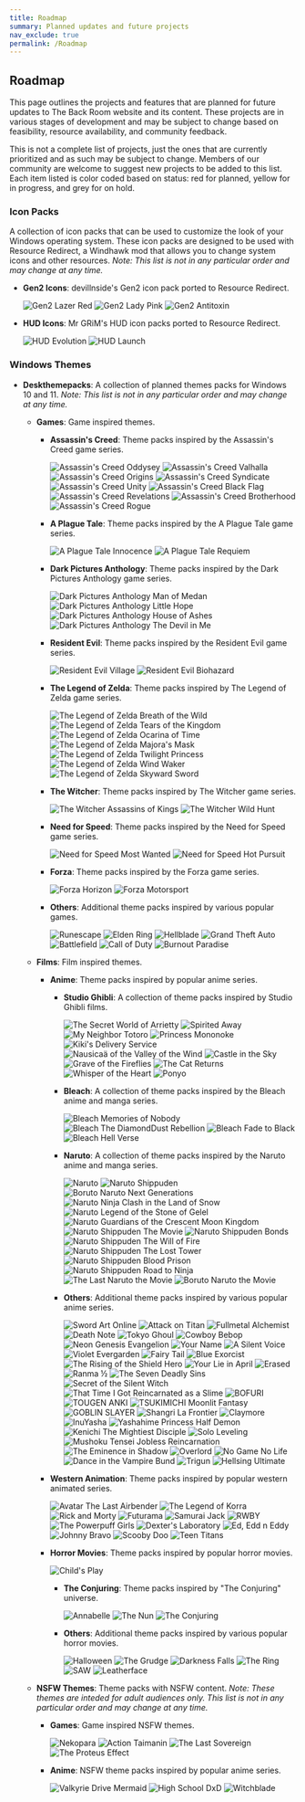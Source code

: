 ```yaml
---
title: Roadmap
summary: Planned updates and future projects
nav_exclude: true
permalink: /Roadmap
---
```


## Roadmap

This page outlines the projects and features that are planned for future updates to The Back Room website and its content. These projects are in various stages of development and may be subject to change based on feasibility, resource availability, and community feedback.

This is not a complete list of projects, just the ones that are currently prioritized and as such may be subject to change. Members of our community are welcome to suggest new projects to be added to this list. Each item listed is color coded based on status: red for planned, yellow for in progress, and grey for on hold.

### Icon Packs

A collection of icon packs that can be used to customize the look of your Windows operating system. These icon packs are designed to be used with Resource Redirect, a Windhawk mod that allows you to change system icons and other resources. *Note: This list is not in any particular order and may change at any time.*

- **Gen2 Icons**: devillnside's Gen2 icon pack ported to Resource Redirect.

  ![Gen2 Lazer Red](https://img.shields.io/badge/Gen2%20Lazer%20Red-black?style=plastic&logoColor=white&logoSize=auto&labelColor=grey&color=black&cacheSeconds=3600) 
  ![Gen2 Lady Pink](https://img.shields.io/badge/Gen2%20Lady%20Pink-black?style=plastic&logoColor=white&logoSize=auto&labelColor=grey&color=black&cacheSeconds=3600) 
  ![Gen2 Antitoxin](https://img.shields.io/badge/Gen2%20Antitoxin-black?style=plastic&logoColor=white&logoSize=auto&labelColor=grey&color=black&cacheSeconds=3600) 
  
- **HUD Icons**: Mr GRiM's HUD icon packs ported to Resource Redirect.

  ![HUD Evolution](https://img.shields.io/badge/HUD%20Evolution-black?style=plastic&logoColor=white&logoSize=auto&labelColor=grey&color=black&cacheSeconds=3600) 
  ![HUD Launch](https://img.shields.io/badge/HUD%20Launch-black?style=plastic&logoColor=white&logoSize=auto&labelColor=grey&color=black&cacheSeconds=3600) 

### Windows Themes

- **Deskthemepacks**: A collection of planned themes packs for Windows 10 and 11. *Note: This list is not in any particular order and may change at any time.*
  
  - **Games**: Game inspired themes.
    
    - **Assassin's Creed**: Theme packs inspired by the Assassin's Creed game series.

      ![Assassin's Creed Oddysey](https://img.shields.io/badge/Assassin's%20Creed%20Odyssey-black?style=plastic&logoColor=white&logoSize=auto&labelColor=grey&color=black&cacheSeconds=3600) 
      ![Assassin's Creed Valhalla](https://img.shields.io/badge/Assassin's%20Creed%20Valhalla-black?style=plastic&logoColor=white&logoSize=auto&labelColor=grey&color=black&cacheSeconds=3600) 
      ![Assassin's Creed Origins](https://img.shields.io/badge/Assassin's%20Creed%20Origins-black?style=plastic&logoColor=white&logoSize=auto&labelColor=grey&color=black&cacheSeconds=3600) 
      ![Assassin's Creed Syndicate](https://img.shields.io/badge/Assassin's%20Creed%20Syndicate-black?style=plastic&logoColor=white&logoSize=auto&labelColor=grey&color=black&cacheSeconds=3600) 
      ![Assassin's Creed Unity](https://img.shields.io/badge/Assassin's%20Creed%20Unity-black?style=plastic&logoColor=white&logoSize=auto&labelColor=grey&color=black&cacheSeconds=3600) 
      ![Assassin's Creed Black Flag](https://img.shields.io/badge/Assassin's%20Creed%20Black%20Flag-black?style=plastic&logoColor=white&logoSize=auto&labelColor=grey&color=black&cacheSeconds=3600) 
      ![Assassin's Creed Revelations](https://img.shields.io/badge/Assassin's%20Creed%20Revelations-black?style=plastic&logoColor=white&logoSize=auto&labelColor=grey&color=black&cacheSeconds=3600) 
      ![Assassin's Creed Brotherhood](https://img.shields.io/badge/Assassin's%20Creed%20Brotherhood-black?style=plastic&logoColor=white&logoSize=auto&labelColor=grey&color=black&cacheSeconds=3600) 
      ![Assassin's Creed Rogue](https://img.shields.io/badge/Assassin's%20Creed%20Rogue-black?style=plastic&logoColor=white&logoSize=auto&labelColor=grey&color=black&cacheSeconds=3600)

    - **A Plague Tale**: Theme packs inspired by the A Plague Tale game series.

      ![A Plague Tale Innocence](https://img.shields.io/badge/A%20Plague%20Tale%20Innocence-black?style=plastic&logoColor=white&logoSize=auto&labelColor=red&color=black&cacheSeconds=3600) 
      ![A Plague Tale Requiem](https://img.shields.io/badge/A%20Plague%20Tale%20Requiem-black?style=plastic&logoColor=white&logoSize=auto&labelColor=red&color=black&cacheSeconds=3600)

    - **Dark Pictures Anthology**: Theme packs inspired by the Dark Pictures Anthology game series.

      ![Dark Pictures Anthology Man of Medan](https://img.shields.io/badge/Dark%20Pictures%20Anthology%20Man%20of%20Medan-black?style=plastic&logoColor=white&logoSize=auto&labelColor=red&color=black&cacheSeconds=3600) 
      ![Dark Pictures Anthology Little Hope](https://img.shields.io/badge/Dark%20Pictures%20Anthology%20Little%20Hope-black?style=plastic&logoColor=white&logoSize=auto&labelColor=red&color=black&cacheSeconds=3600) 
      ![Dark Pictures Anthology House of Ashes](https://img.shields.io/badge/Dark%20Pictures%20Anthology%20House%20of%20Ashes-black?style=plastic&logoColor=white&logoSize=auto&labelColor=red&color=black&cacheSeconds=3600) 
      ![Dark Pictures Anthology The Devil in Me](https://img.shields.io/badge/Dark%20Pictures%20Anthology%20The%20Devil%20in%20Me-black?style=plastic&logoColor=white&logoSize=auto&labelColor=red&color=black&cacheSeconds=3600) 

    - **Resident Evil**: Theme packs inspired by the Resident Evil game series.
    
      ![Resident Evil Village](https://img.shields.io/badge/Resident%20Evil%20Village-black?style=plastic&logoColor=white&logoSize=auto&labelColor=grey&color=black&cacheSeconds=3600) 
      ![Resident Evil Biohazard](https://img.shields.io/badge/Resident%20Evil%20Biohazard-black?style=plastic&logoColor=white&logoSize=auto&labelColor=grey&color=black&cacheSeconds=3600) 

    - **The Legend of Zelda**: Theme packs inspired by The Legend of Zelda game series.

      ![The Legend of Zelda Breath of the Wild](https://img.shields.io/badge/The%20Legend%20of%20Zelda%20Breath%20of%20the%20Wild-black?style=plastic&logoColor=white&logoSize=auto&labelColor=red&color=black&cacheSeconds=3600) 
      ![The Legend of Zelda Tears of the Kingdom](https://img.shields.io/badge/The%20Legend%20of%20Zelda%20Tears%20of%20the%20Kingdom-black?style=plastic&logoColor=white&logoSize=auto&labelColor=red&color=black&cacheSeconds=3600) 
      ![The Legend of Zelda Ocarina of Time](https://img.shields.io/badge/The%20Legend%20of%20Zelda%20Ocarina%20of%20Time-black?style=plastic&logoColor=white&logoSize=auto&labelColor=grey&color=black&cacheSeconds=3600) 
      ![The Legend of Zelda Majora's Mask](https://img.shields.io/badge/The%20Legend%20of%20Zelda%20Majora's%20Mask-black?style=plastic&logoColor=white&logoSize=auto&labelColor=grey&color=black&cacheSeconds=3600) 
      ![The Legend of Zelda Twilight Princess](https://img.shields.io/badge/The%20Legend%20of%20Zelda%20Twilight%20Princess-black?style=plastic&logoColor=white&logoSize=auto&labelColor=grey&color=black&cacheSeconds=3600) 
      ![The Legend of Zelda Wind Waker](https://img.shields.io/badge/The%20Legend%20of%20Zelda%20Wind%20Waker-black?style=plastic&logoColor=white&logoSize=auto&labelColor=grey&color=black&cacheSeconds=3600) 
      ![The Legend of Zelda Skyward Sword](https://img.shields.io/badge/The%20Legend%20of%20Zelda%20Skyward%20Sword-black?style=plastic&logoColor=white&logoSize=auto&labelColor=grey&color=black&cacheSeconds=3600) 

    - **The Witcher**: Theme packs inspired by The Witcher game series.
      
      ![The Witcher Assassins of Kings](https://img.shields.io/badge/The%20Witcher%20Assassins%20of%20Kings-black?style=plastic&logoColor=white&logoSize=auto&labelColor=grey&color=black&cacheSeconds=3600) 
      ![The Witcher Wild Hunt](https://img.shields.io/badge/The%20Witcher%20Wild%20Hunt-black?style=plastic&logoColor=white&logoSize=auto&labelColor=grey&color=black&cacheSeconds=3600) 

    - **Need for Speed**: Theme packs inspired by the Need for Speed game series.
      
      ![Need for Speed Most Wanted](https://img.shields.io/badge/Need%20for%20Speed%20Most%20Wanted-black?style=plastic&logoColor=white&logoSize=auto&labelColor=grey&color=black&cacheSeconds=3600) 
      ![Need for Speed Hot Pursuit](https://img.shields.io/badge/Need%20for%20Speed%20Hot%20Pursuit-black?style=plastic&logoColor=white&logoSize=auto&labelColor=grey&color=black&cacheSeconds=3600) 

    - **Forza**: Theme packs inspired by the Forza game series.

      ![Forza Horizon](https://img.shields.io/badge/Forza%20Horizon-black?style=plastic&logoColor=white&logoSize=auto&labelColor=grey&color=black&cacheSeconds=3600) 
      ![Forza Motorsport](https://img.shields.io/badge/Forza%20Motorsport-black?style=plastic&logoColor=white&logoSize=auto&labelColor=grey&color=black&cacheSeconds=3600) 
      
    - **Others**: Additional theme packs inspired by various popular games.
      
      ![Runescape](https://img.shields.io/badge/Runescape-black?style=plastic&logoColor=white&logoSize=auto&labelColor=grey&color=black&cacheSeconds=3600) 
      ![Elden Ring](https://img.shields.io/badge/Elden%20Ring-black?style=plastic&logoColor=white&logoSize=auto&labelColor=grey&color=black&cacheSeconds=3600) 
      ![Hellblade](https://img.shields.io/badge/Hellblade-black?style=plastic&logoColor=white&logoSize=auto&labelColor=grey&color=black&cacheSeconds=3600) 
      ![Grand Theft Auto](https://img.shields.io/badge/Grand%20Theft%20Auto-black?style=plastic&logoColor=white&logoSize=auto&labelColor=grey&color=black&cacheSeconds=3600) 
      ![Battlefield](https://img.shields.io/badge/Battlefield-black?style=plastic&logoColor=white&logoSize=auto&labelColor=grey&color=black&cacheSeconds=3600) 
      ![Call of Duty](https://img.shields.io/badge/Call%20of%20Duty-black?style=plastic&logoColor=white&logoSize=auto&labelColor=grey&color=black&cacheSeconds=3600) 
      ![Burnout Paradise](https://img.shields.io/badge/Burnout%20Paradise-black?style=plastic&logoColor=white&logoSize=auto&labelColor=grey&color=black&cacheSeconds=3600) 
      
  - **Films**: Film inspired themes.
    
    - **Anime**: Theme packs inspired by popular anime series.
      
      - **Studio Ghibli**: A collection of theme packs inspired by Studio Ghibli films.
        
        ![The Secret World of Arrietty](https://img.shields.io/badge/The%20Secret%20World%20of%20Arrietty-black?style=plastic&logoColor=white&logoSize=auto&labelColor=red&color=black&cacheSeconds=3600) 
        ![Spirited Away](https://img.shields.io/badge/Spirited%20Away-black?style=plastic&logoColor=white&logoSize=auto&labelColor=red&color=black&cacheSeconds=3600) 
        ![My Neighbor Totoro](https://img.shields.io/badge/My%20Neighbor%20Totoro-black?style=plastic&logoColor=white&logoSize=auto&labelColor=red&color=black&cacheSeconds=3600) 
        ![Princess Mononoke](https://img.shields.io/badge/Princess%20Mononoke-black?style=plastic&logoColor=white&logoSize=auto&labelColor=red&color=black&cacheSeconds=3600) 
        ![Kiki's Delivery Service](https://img.shields.io/badge/Kiki's%20Delivery%20Service-black?style=plastic&logoColor=white&logoSize=auto&labelColor=red&color=black&cacheSeconds=3600) 
        ![Nausicaä of the Valley of the Wind](https://img.shields.io/badge/Nausicaä%20of%20the%20Valley%20of%20the%20Wind-black?style=plastic&logoColor=white&logoSize=auto&labelColor=red&color=black&cacheSeconds=3600) 
        ![Castle in the Sky](https://img.shields.io/badge/Castle%20in%20the%20Sky-black?style=plastic&logoColor=white&logoSize=auto&labelColor=red&color=black&cacheSeconds=3600) 
        ![Grave of the Fireflies](https://img.shields.io/badge/Grave%20of%20the%20Fireflies-black?style=plastic&logoColor=white&logoSize=auto&labelColor=red&color=black&cacheSeconds=3600) 
        ![The Cat Returns](https://img.shields.io/badge/The%20Cat%20Returns-black?style=plastic&logoColor=white&logoSize=auto&labelColor=red&color=black&cacheSeconds=3600) 
        ![Whisper of the Heart](https://img.shields.io/badge/Whisper%20of%20the%20Heart-black?style=plastic&logoColor=white&logoSize=auto&labelColor=red&color=black&cacheSeconds=3600) 
        ![Ponyo](https://img.shields.io/badge/Ponyo-black?style=plastic&logoColor=white&logoSize=auto&labelColor=red&color=black&cacheSeconds=3600) 
        
      - **Bleach**: A collection of theme packs inspired by the Bleach anime and manga series.
        
        ![Bleach Memories of Nobody](https://img.shields.io/badge/Bleach%20Memories%20of%20Nobody-black?style=plastic&logoColor=white&logoSize=auto&labelColor=grey&color=black&cacheSeconds=3600) 
        ![Bleach The DiamondDust Rebellion](https://img.shields.io/badge/Bleach%20The%20DiamondDust%20Rebellion-black?style=plastic&logoColor=white&logoSize=auto&labelColor=grey&color=black&cacheSeconds=3600) 
        ![Bleach Fade to Black](https://img.shields.io/badge/Bleach%20Fade%20to%20Black-black?style=plastic&logoColor=white&logoSize=auto&labelColor=grey&color=black&cacheSeconds=3600) 
        ![Bleach Hell Verse](https://img.shields.io/badge/Bleach%20Hell%20Verse-black?style=plastic&logoColor=white&logoSize=auto&labelColor=grey&color=black&cacheSeconds=3600) 
        
      - **Naruto**: A collection of theme packs inspired by the Naruto anime and manga series.

        ![Naruto](https://img.shields.io/badge/Naruto-black?style=plastic&logoColor=white&logoSize=auto&labelColor=grey&color=black&cacheSeconds=3600) 
        ![Naruto Shippuden](https://img.shields.io/badge/Naruto%20Shippuden-black?style=plastic&logoColor=white&logoSize=auto&labelColor=grey&color=black&cacheSeconds=3600) 
        ![Boruto Naruto Next Generations](https://img.shields.io/badge/Boruto%20Naruto%20Next%20Generations-black?style=plastic&logoColor=white&logoSize=auto&labelColor=grey&color=black&cacheSeconds=3600) 
        ![Naruto Ninja Clash in the Land of Snow](https://img.shields.io/badge/Naruto%20Ninja%20Clash%20in%20the%20Land%20of%20Snow-black?style=plastic&logoColor=white&logoSize=auto&labelColor=grey&color=black&cacheSeconds=3600) 
        ![Naruto Legend of the Stone of Gelel](https://img.shields.io/badge/Naruto%20Legend%20of%20the%20Stone%20of%20Gelel-black?style=plastic&logoColor=white&logoSize=auto&labelColor=grey&color=black&cacheSeconds=3600) 
        ![Naruto Guardians of the Crescent Moon Kingdom](https://img.shields.io/badge/Naruto%20Guardians%20of%20the%20Crescent%20Moon%20Kingdom-black?style=plastic&logoColor=white&logoSize=auto&labelColor=grey&color=black&cacheSeconds=3600) 
        ![Naruto Shippuden The Movie](https://img.shields.io/badge/Naruto%20Shippuden%20The%20Movie-black?style=plastic&logoColor=white&logoSize=auto&labelColor=grey&color=black&cacheSeconds=3600) 
        ![Naruto Shippuden Bonds](https://img.shields.io/badge/Naruto%20Shippuden%20Bonds-black?style=plastic&logoColor=white&logoSize=auto&labelColor=grey&color=black&cacheSeconds=3600) 
        ![Naruto Shippuden The Will of Fire](https://img.shields.io/badge/Naruto%20Shippuden%20The%20Will%20of%20Fire-black?style=plastic&logoColor=white&logoSize=auto&labelColor=grey&color=black&cacheSeconds=3600) 
        ![Naruto Shippuden The Lost Tower](https://img.shields.io/badge/Naruto%20Shippuden%20The%20Lost%20Tower-black?style=plastic&logoColor=white&logoSize=auto&labelColor=grey&color=black&cacheSeconds=3600) 
        ![Naruto Shippuden Blood Prison](https://img.shields.io/badge/Naruto%20Shippuden%20Blood%20Prison-black?style=plastic&logoColor=white&logoSize=auto&labelColor=grey&color=black&cacheSeconds=3600) 
        ![Naruto Shippuden Road to Ninja](https://img.shields.io/badge/Naruto%20Shippuden%20Road%20to%20Ninja-black?style=plastic&logoColor=white&logoSize=auto&labelColor=grey&color=black&cacheSeconds=3600) 
        ![The Last Naruto the Movie](https://img.shields.io/badge/The%20Last%20Naruto%20the%20Movie-black?style=plastic&logoColor=white&logoSize=auto&labelColor=grey&color=black&cacheSeconds=3600) 
        ![Boruto Naruto the Movie](https://img.shields.io/badge/Boruto%20Naruto%20the%20Movie-black?style=plastic&logoColor=white&logoSize=auto&labelColor=grey&color=black&cacheSeconds=3600) 

      - **Others**: Additional theme packs inspired by various popular anime series.
      
        ![Sword Art Online](https://img.shields.io/badge/Sword%20Art%20Online-black?style=plastic&logoColor=white&logoSize=auto&labelColor=grey&color=black&cacheSeconds=3600) 
        ![Attack on Titan](https://img.shields.io/badge/Attack%20on%20Titan-black?style=plastic&logoColor=white&logoSize=auto&labelColor=grey&color=black&cacheSeconds=3600) 
        ![Fullmetal Alchemist](https://img.shields.io/badge/Fullmetal%20Alchemist-black?style=plastic&logoColor=white&logoSize=auto&labelColor=grey&color=black&cacheSeconds=3600) 
        ![Death Note](https://img.shields.io/badge/Death%20Note-black?style=plastic&logoColor=white&logoSize=auto&labelColor=grey&color=black&cacheSeconds=3600) 
        ![Tokyo Ghoul](https://img.shields.io/badge/Tokyo%20Ghoul-black?style=plastic&logoColor=white&logoSize=auto&labelColor=grey&color=black&cacheSeconds=3600) 
        ![Cowboy Bebop](https://img.shields.io/badge/Cowboy%20Bebop-black?style=plastic&logoColor=white&logoSize=auto&labelColor=grey&color=black&cacheSeconds=3600) 
        ![Neon Genesis Evangelion](https://img.shields.io/badge/Neon%20Genesis%20Evangelion-black?style=plastic&logoColor=white&logoSize=auto&labelColor=red&color=black&cacheSeconds=3600) 
        ![Your Name](https://img.shields.io/badge/Your%20Name-black?style=plastic&logoColor=white&logoSize=auto&labelColor=red&color=black&cacheSeconds=3600) 
        ![A Silent Voice](https://img.shields.io/badge/A%20Silent%20Voice-black?style=plastic&logoColor=white&logoSize=auto&labelColor=red&color=black&cacheSeconds=3600) 
        ![Violet Evergarden](https://img.shields.io/badge/Violet%20Evergarden-black?style=plastic&logoColor=white&logoSize=auto&labelColor=red&color=black&cacheSeconds=3600) 
        ![Fairy Tail](https://img.shields.io/badge/Fairy%20Tail-black?style=plastic&logoColor=white&logoSize=auto&labelColor=red&color=black&cacheSeconds=3600) 
        ![Blue Exorcist](https://img.shields.io/badge/Blue%20Exorcist-black?style=plastic&logoColor=white&logoSize=auto&labelColor=grey&color=black&cacheSeconds=3600) 
        ![The Rising of the Shield Hero](https://img.shields.io/badge/The%20Rising%20of%20the%20Shield%20Hero-black?style=plastic&logoColor=white&logoSize=auto&labelColor=grey&color=black&cacheSeconds=3600) 
        ![Your Lie in April](https://img.shields.io/badge/Your%20Lie%20in%20April-black?style=plastic&logoColor=white&logoSize=auto&labelColor=red&color=black&cacheSeconds=3600)
        ![Erased](https://img.shields.io/badge/Erased-black?style=plastic&logoColor=white&logoSize=auto&labelColor=red&color=black&cacheSeconds=3600) 
        ![Ranma ½](https://img.shields.io/badge/Ranma%20½-black?style=plastic&logoColor=white&logoSize=auto&labelColor=grey&color=black&cacheSeconds=3600) 
        ![The Seven Deadly Sins](https://img.shields.io/badge/The%20Seven%20Deadly%20Sins-black?style=plastic&logoColor=white&logoSize=auto&labelColor=grey&color=black&cacheSeconds=3600) 
        ![Secret of the Silent Witch](https://img.shields.io/badge/Secret%20of%20the%20Silent%20Witch-black?style=plastic&logoColor=white&logoSize=auto&labelColor=grey&color=black&cacheSeconds=3600) 
        ![That Time I Got Reincarnated as a Slime](https://img.shields.io/badge/That%20Time%20I%20Got%20Reincarnated%20as%20a%20Slime-black?style=plastic&logoColor=white&logoSize=auto&labelColor=grey&color=black&cacheSeconds=3600) 
        ![BOFURI](https://img.shields.io/badge/BOFURI-black?style=plastic&logoColor=white&logoSize=auto&labelColor=grey&color=black&cacheSeconds=3600) 
        ![TOUGEN ANKI](https://img.shields.io/badge/TOUGEN%20ANKI-black?style=plastic&logoColor=white&logoSize=auto&labelColor=grey&color=black&cacheSeconds=3600) 
        ![TSUKIMICHI Moonlit Fantasy](https://img.shields.io/badge/TSUKIMICHI%20Moonlit%20Fantasy-black?style=plastic&logoColor=white&logoSize=auto&labelColor=grey&color=black&cacheSeconds=3600) 
        ![GOBLIN SLAYER](https://img.shields.io/badge/GOBLIN%20SLAYER-black?style=plastic&logoColor=white&logoSize=auto&labelColor=grey&color=black&cacheSeconds=3600) 
        ![Shangri La Frontier](https://img.shields.io/badge/Shangri%20La%20Frontier-black?style=plastic&logoColor=white&logoSize=auto&labelColor=grey&color=black&cacheSeconds=3600) 
        ![Claymore](https://img.shields.io/badge/Claymore-black?style=plastic&logoColor=white&logoSize=auto&labelColor=grey&color=black&cacheSeconds=3600) 
        ![InuYasha](https://img.shields.io/badge/InuYasha-black?style=plastic&logoColor=white&logoSize=auto&labelColor=grey&color=black&cacheSeconds=3600) 
        ![Yashahime Princess Half Demon](https://img.shields.io/badge/Yashahime%20Princess%20Half%20Demon-black?style=plastic&logoColor=white&logoSize=auto&labelColor=grey&color=black&cacheSeconds=3600) 
        ![Kenichi The Mightiest Disciple](https://img.shields.io/badge/Kenichi%20The%20Mightiest%20Disciple-black?style=plastic&logoColor=white&logoSize=auto&labelColor=grey&color=black&cacheSeconds=3600) 
        ![Solo Leveling](https://img.shields.io/badge/Solo%20Leveling-black?style=plastic&logoColor=white&logoSize=auto&labelColor=grey&color=black&cacheSeconds=3600) 
        ![Mushoku Tensei Jobless Reincarnation](https://img.shields.io/badge/Mushoku%20Tensei%20Jobless%20Reincarnation-black?style=plastic&logoColor=white&logoSize=auto&labelColor=grey&color=black&cacheSeconds=3600) 
        ![The Eminence in Shadow](https://img.shields.io/badge/The%20Eminence%20in%20Shadow-black?style=plastic&logoColor=white&logoSize=auto&labelColor=grey&color=black&cacheSeconds=3600) 
        ![Overlord](https://img.shields.io/badge/Overlord-black?style=plastic&logoColor=white&logoSize=auto&labelColor=grey&color=black&cacheSeconds=3600) 
        ![No Game No Life](https://img.shields.io/badge/No%20Game%20No%20Life-black?style=plastic&logoColor=white&logoSize=auto&labelColor=grey&color=black&cacheSeconds=3600) 
        ![Dance in the Vampire Bund](https://img.shields.io/badge/Dance%20in%20the%20Vampire%20Bund-black?style=plastic&logoColor=white&logoSize=auto&labelColor=grey&color=black&cacheSeconds=3600) 
        ![Trigun](https://img.shields.io/badge/Trigun-black?style=plastic&logoColor=white&logoSize=auto&labelColor=grey&color=black&cacheSeconds=3600) 
        ![Hellsing Ultimate](https://img.shields.io/badge/Hellsing%20Ultimate-black?style=plastic&logoColor=white&logoSize=auto&labelColor=grey&color=black&cacheSeconds=3600) 

    - **Western Animation**: Theme packs inspired by popular western animated series.

        ![Avatar The Last Airbender](https://img.shields.io/badge/Avatar%20The%20Last%20Airbender-black?style=plastic&logoColor=white&logoSize=auto&labelColor=grey&color=black&cacheSeconds=3600) 
        ![The Legend of Korra](https://img.shields.io/badge/The%20Legend%20of%20Korra-black?style=plastic&logoColor=white&logoSize=auto&labelColor=grey&color=black&cacheSeconds=3600) 
        ![Rick and Morty](https://img.shields.io/badge/Rick%20and%20Morty-black?style=plastic&logoColor=white&logoSize=auto&labelColor=grey&color=black&cacheSeconds=3600) 
        ![Futurama](https://img.shields.io/badge/Futurama-black?style=plastic&logoColor=white&logoSize=auto&labelColor=grey&color=black&cacheSeconds=3600) 
        ![Samurai Jack](https://img.shields.io/badge/Samurai%20Jack-black?style=plastic&logoColor=white&logoSize=auto&labelColor=grey&color=black&cacheSeconds=3600) 
        ![RWBY](https://img.shields.io/badge/RWBY-black?style=plastic&logoColor=white&logoSize=auto&labelColor=red&color=black&cacheSeconds=3600) 
        ![The Powerpuff Girls](https://img.shields.io/badge/The%20Powerpuff%20Girls-black?style=plastic&logoColor=white&logoSize=auto&labelColor=red&color=black&cacheSeconds=3600) 
        ![Dexter's Laboratory](https://img.shields.io/badge/Dexter's%20Laboratory-black?style=plastic&logoColor=white&logoSize=auto&labelColor=red&color=black&cacheSeconds=3600) 
        ![Ed, Edd n Eddy](https://img.shields.io/badge/Ed,%20Edd%20n%20Eddy-black?style=plastic&logoColor=white&logoSize=auto&labelColor=red&color=black&cacheSeconds=3600) 
        ![Johnny Bravo](https://img.shields.io/badge/Johnny%20Bravo-black?style=plastic&logoColor=white&logoSize=auto&labelColor=red&color=black&cacheSeconds=3600) 
        ![Scooby Doo](https://img.shields.io/badge/Scooby%20Doo-black?style=plastic&logoColor=white&logoSize=auto&labelColor=red&color=black&cacheSeconds=3600) 
        ![Teen Titans](https://img.shields.io/badge/Teen%20Titans-black?style=plastic&logoColor=white&logoSize=auto&labelColor=red&color=black&cacheSeconds=3600) 
    
    - **Horror Movies**: Theme packs inspired by popular horror movies.

        ![Child's Play](https://img.shields.io/badge/Child's%20Play-black?style=plastic&logoColor=white&logoSize=auto&labelColor=yellow&color=black&cacheSeconds=3600)

      - **The Conjuring**: Theme packs inspired by "The Conjuring" universe.

         ![Annabelle](https://img.shields.io/badge/Annabelle-black?style=plastic&logoColor=white&logoSize=auto&labelColor=yellow&color=black&cacheSeconds=3600) 
         ![The Nun](https://img.shields.io/badge/The%20Nun-black?style=plastic&logoColor=white&logoSize=auto&labelColor=yellow&color=black&cacheSeconds=3600) 
         ![The Conjuring](https://img.shields.io/badge/The%20Conjuring-black?style=plastic&logoColor=white&logoSize=auto&labelColor=yellow&color=black&cacheSeconds=3600) 
      
      - **Others**: Additional theme packs inspired by various popular horror movies.

        ![Halloween](https://img.shields.io/badge/Halloween-black?style=plastic&logoColor=white&logoSize=auto&labelColor=yellow&color=black&cacheSeconds=3600) 
        ![The Grudge](https://img.shields.io/badge/The%20Grudge-black?style=plastic&logoColor=white&logoSize=auto&labelColor=yellow&color=black&cacheSeconds=3600) 
        ![Darkness Falls](https://img.shields.io/badge/Darkness%20Falls-black?style=plastic&logoColor=white&logoSize=auto&labelColor=yellow&color=black&cacheSeconds=3600) 
        ![The Ring](https://img.shields.io/badge/The%20Ring-black?style=plastic&logoColor=white&logoSize=auto&labelColor=yellow&color=black&cacheSeconds=3600) 
        ![SAW](https://img.shields.io/badge/SAW-black?style=plastic&logoColor=white&logoSize=auto&labelColor=yellow&color=black&cacheSeconds=3600) 
        ![Leatherface](https://img.shields.io/badge/Leatherface-black?style=plastic&logoColor=white&logoSize=auto&labelColor=yellow&color=black&cacheSeconds=3600) 
        

  - **NSFW Themes**: Theme packs with NSFW content. *Note: These themes are inteded for adult audiences only. This list is not in any particular order and may change at any time.*

    - **Games**: Game inspired NSFW themes.
    
      ![Nekopara](https://img.shields.io/badge/Nekopara-black?style=plastic&logoColor=white&logoSize=auto&labelColor=grey&color=black&cacheSeconds=3600) 
      ![Action Taimanin](https://img.shields.io/badge/Action%20Taimanin-black?style=plastic&logoColor=white&logoSize=auto&labelColor=grey&color=black&cacheSeconds=3600) 
      ![The Last Sovereign](https://img.shields.io/badge/The%20Last%20Sovereign-black?style=plastic&logoColor=white&logoSize=auto&labelColor=grey&color=black&cacheSeconds=3600) 
      ![The Proteus Effect](https://img.shields.io/badge/The%20Proteus%20Effect-black?style=plastic&logoColor=white&logoSize=auto&labelColor=grey&color=black&cacheSeconds=3600) 
      
    - **Anime**: NSFW theme packs inspired by popular anime series.

      ![Valkyrie Drive Mermaid](https://img.shields.io/badge/Valkyrie%20Drive%20Mermaid-black?style=plastic&logoColor=white&logoSize=auto&labelColor=red&color=black&cacheSeconds=3600) 
      ![High School DxD](https://img.shields.io/badge/High%20School%20DxD-black?style=plastic&logoColor=white&logoSize=auto&labelColor=red&color=black&cacheSeconds=3600) 
      ![Witchblade](https://img.shields.io/badge/Witchblade-black?style=plastic&logoColor=white&logoSize=auto&labelColor=red&color=black&cacheSeconds=3600) 
